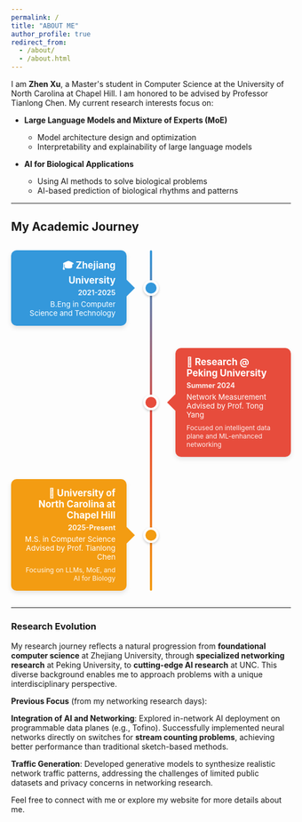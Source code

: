 ```yaml
---
permalink: /
title: "ABOUT ME"
author_profile: true
redirect_from:
  - /about/
  - /about.html
---
```


I am **Zhen Xu**, a Master's student in Computer Science at the University of North Carolina at Chapel Hill. I am honored to be advised by Professor Tianlong Chen. My current research interests focus on:

- **Large Language Models and Mixture of Experts (MoE)**
  - Model architecture design and optimization
  - Interpretability and explainability of large language models
  
- **AI for Biological Applications**
  - Using AI methods to solve biological problems
  - AI-based prediction of biological rhythms and patterns

---

## My Academic Journey

<div style="position: relative; margin: 30px 0;">
  <!-- Timeline line -->
  <div style="position: absolute; left: 50%; width: 4px; height: 100%; background: linear-gradient(to bottom, #3498db, #e74c3c, #f39c12); transform: translateX(-50%); border-radius: 2px;"></div>
  
  <!-- Zhejiang University -->
  <div style="display: flex; align-items: center; margin-bottom: 40px; position: relative;">
    <div style="flex: 1; text-align: right; padding-right: 30px;">
      <div style="background: #3498db; color: white; padding: 15px 20px; border-radius: 10px; box-shadow: 0 4px 8px rgba(0,0,0,0.1); position: relative;">
        <h3 style="margin: 0 0 5px 0; font-size: 1.2em;">🎓 Zhejiang University</h3>
        <p style="margin: 0; font-size: 0.9em; opacity: 0.9;"><strong>2021-2025</strong></p>
        <p style="margin: 5px 0 0 0; font-size: 0.95em;">B.Eng in Computer Science and Technology</p>
        <!-- Arrow pointing to timeline -->
        <div style="position: absolute; right: -15px; top: 50%; width: 0; height: 0; border-top: 15px solid transparent; border-bottom: 15px solid transparent; border-left: 15px solid #3498db; transform: translateY(-50%);"></div>
      </div>
    </div>
    <div style="width: 20px; height: 20px; background: #3498db; border-radius: 50%; border: 4px solid white; z-index: 10; position: relative; box-shadow: 0 2px 4px rgba(0,0,0,0.2);"></div>
    <div style="flex: 1; padding-left: 30px;"></div>
  </div>

  <!-- Research Experience at PKU -->
  <div style="display: flex; align-items: center; margin-bottom: 40px; position: relative;">
    <div style="flex: 1; padding-right: 30px;"></div>
    <div style="width: 20px; height: 20px; background: #e74c3c; border-radius: 50%; border: 4px solid white; z-index: 10; position: relative; box-shadow: 0 2px 4px rgba(0,0,0,0.2);"></div>
    <div style="flex: 1; text-align: left; padding-left: 30px;">
      <div style="background: #e74c3c; color: white; padding: 15px 20px; border-radius: 10px; box-shadow: 0 4px 8px rgba(0,0,0,0.1); position: relative;">
        <h3 style="margin: 0 0 5px 0; font-size: 1.2em;">🔬 Research @ Peking University</h3>
        <p style="margin: 0; font-size: 0.9em; opacity: 0.9;"><strong>Summer 2024</strong></p>
        <p style="margin: 5px 0 0 0; font-size: 0.95em;">Network Measurement<br>Advised by Prof. Tong Yang</p>
        <p style="margin: 8px 0 0 0; font-size: 0.85em; opacity: 0.9;">Focused on intelligent data plane and ML-enhanced networking</p>
        <!-- Arrow pointing to timeline -->
        <div style="position: absolute; left: -15px; top: 50%; width: 0; height: 0; border-top: 15px solid transparent; border-bottom: 15px solid transparent; border-right: 15px solid #e74c3c; transform: translateY(-50%);"></div>
      </div>
    </div>
  </div>

  <!-- UNC -->
  <div style="display: flex; align-items: center; margin-bottom: 20px; position: relative;">
    <div style="flex: 1; text-align: right; padding-right: 30px;">
      <div style="background: #f39c12; color: white; padding: 15px 20px; border-radius: 10px; box-shadow: 0 4px 8px rgba(0,0,0,0.1); position: relative;">
        <h3 style="margin: 0 0 5px 0; font-size: 1.2em;">🌟 University of North Carolina at Chapel Hill</h3>
        <p style="margin: 0; font-size: 0.9em; opacity: 0.9;"><strong>2025-Present</strong></p>
        <p style="margin: 5px 0 0 0; font-size: 0.95em;">M.S. in Computer Science<br>Advised by Prof. Tianlong Chen</p>
        <p style="margin: 8px 0 0 0; font-size: 0.85em; opacity: 0.9;">Focusing on LLMs, MoE, and AI for Biology</p>
        <!-- Arrow pointing to timeline -->
        <div style="position: absolute; right: -15px; top: 50%; width: 0; height: 0; border-top: 15px solid transparent; border-bottom: 15px solid transparent; border-left: 15px solid #f39c12; transform: translateY(-50%);"></div>
      </div>
    </div>
    <div style="width: 20px; height: 20px; background: #f39c12; border-radius: 50%; border: 4px solid white; z-index: 10; position: relative; box-shadow: 0 2px 4px rgba(0,0,0,0.2);"></div>
    <div style="flex: 1; padding-left: 30px;"></div>
  </div>
</div>

---

### Research Evolution

My research journey reflects a natural progression from **foundational computer science** at Zhejiang University, through **specialized networking research** at Peking University, to **cutting-edge AI research** at UNC. This diverse background enables me to approach problems with a unique interdisciplinary perspective.

**Previous Focus** (from my networking research days):

**Integration of AI and Networking**: Explored in-network AI deployment on programmable data planes (e.g., Tofino). Successfully implemented neural networks directly on switches for **stream counting problems**, achieving better performance than traditional sketch-based methods.

**Traffic Generation**: Developed generative models to synthesize realistic network traffic patterns, addressing the challenges of limited public datasets and privacy concerns in networking research.

Feel free to connect with me or explore my website for more details about me.


